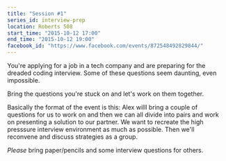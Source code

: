```yaml
---
title: "Session #1"
series_id: interview-prep
location: Roberts 508
start_time: "2015-10-12 17:00"
end_time: "2015-10-12 19:00"
facebook_id: "https://www.facebook.com/events/872548492829844/"
---
```


You're applying for a job in a tech company and are preparing for the dreaded coding interview. Some of these questions seem daunting, even impossible.

Bring the questions you're stuck on and let's work on them together. 

Basically the format of the event is this:
Alex willl bring a couple of questions for us to work on and then we can all divide into pairs and work on presenting a solution to our partner. We want to recreate the high presssure interview environment as much as possible. Then we'll reconvene and discuss strategies as a group. 

_Please_ bring paper/pencils and some interview questions for others.
